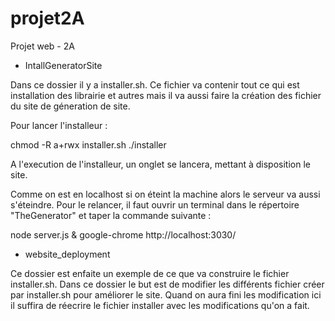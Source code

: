 # projet2A
Projet web - 2A

 - IntallGeneratorSite

 Dans ce dossier il y a installer.sh. Ce fichier va contenir tout ce qui est installation des librairie et autres mais il va aussi faire la création des fichier du site de géneration de site.

 Pour lancer l'installeur :

 chmod -R a+rwx installer.sh
 ./installer

A l'execution de l'installeur, un onglet se lancera, mettant à disposition le site.

Comme on est en localhost si on éteint la machine alors le serveur va aussi s'éteindre.
Pour le relancer, il faut ouvrir un terminal dans le répertoire "TheGenerator" et taper la commande suivante :

node server.js & google-chrome http://localhost:3030/


- website_deployment

Ce dossier est enfaite un exemple de ce que va construire le fichier installer.sh. Dans ce dossier le but est de modifier les différents fichier créer par installer.sh pour améliorer le site. Quand on aura fini les modification ici il suffira de réecrire le fichier installer avec les modifications qu'on a fait.